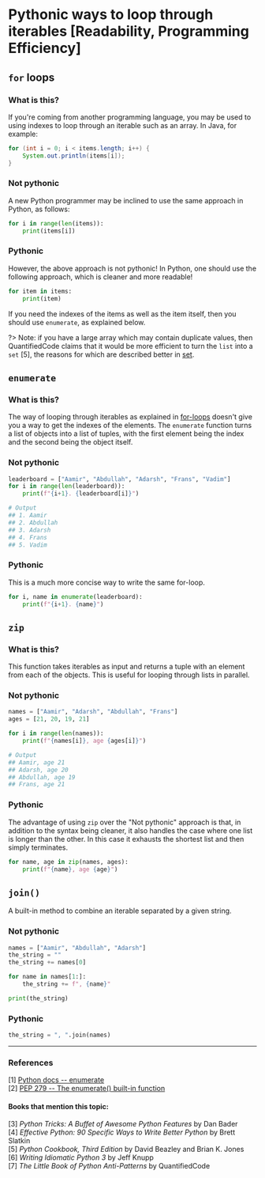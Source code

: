 # Pythonic ways to loop through iterables [Readability, Programming Efficiency]

## `for` loops

### What is this?
If you're coming from another programming language, you may be used to using indexes to loop through an iterable such as an array. In Java, for example:

```java
for (int i = 0; i < items.length; i++) {
    System.out.println(items[i]);
}
```

### Not pythonic
A new Python programmer may be inclined to use the same approach in Python, as follows:

```py
for i in range(len(items)):
    print(items[i])
```

### Pythonic
However, the above approach is not pythonic! In Python, one should use the following approach, which is cleaner and more readable!

```py
for item in items:
    print(item)
```

If you need the indexes of the items as well as the item itself, then you should use `enumerate`, as explained below.

?> Note: if you have a large array which may contain duplicate values, then QuantifiedCode claims that it would be more efficient to turn the `list` into a `set` [5], the reasons for which are described better in [set](/set.md).

## `enumerate`
### What is this?
The way of looping through iterables as explained in [for-loops](forloops.md) doesn't give you a way to get the indexes of the elements. The `enumerate` function turns a list of objects into a list of tuples, with the first element being the index and the second being the object itself.

### Not pythonic
```py
leaderboard = ["Aamir", "Abdullah", "Adarsh", "Frans", "Vadim"]
for i in range(len(leaderboard)):
    print(f"{i+1}. {leaderboard[i]}")

# Output
## 1. Aamir
## 2. Abdullah
## 3. Adarsh
## 4. Frans
## 5. Vadim
```

### Pythonic
This is a much more concise way to write the same for-loop.
```py
for i, name in enumerate(leaderboard):
    print(f"{i+1}. {name}")
```

## `zip`
### What is this?
This function takes iterables as input and returns a tuple with an element from each of the objects. This is useful for looping through lists in parallel.

### Not pythonic
```py
names = ["Aamir", "Adarsh", "Abdullah", "Frans"]
ages = [21, 20, 19, 21]

for i in range(len(names)):
    print(f"{names[i]}, age {ages[i]}")

# Output
## Aamir, age 21
## Adarsh, age 20
## Abdullah, age 19
## Frans, age 21

```

### Pythonic
The advantage of using `zip` over the "Not pythonic" approach is that, in addition to the syntax being cleaner, it also handles the case where one list is longer than the other. In this case it exhausts the shortest list and then simply terminates.


```py
for name, age in zip(names, ages):
    print(f"{name}, age {age}")
```

## `join()`
A built-in method to combine an iterable separated by a given string.

### Not pythonic

```py
names = ["Aamir", "Abdullah", "Adarsh"]
the_string = ""
the_string += names[0]

for name in names[1:]:
    the_string += f", {name}"

print(the_string)
```

### Pythonic
```py
the_string = ", ".join(names)
```

---

### References
[1] [Python docs -- enumerate](https://docs.python.org/3/library/functions.html#enumerate)  
[2] [PEP 279 -- The enumerate() built-in function](https://www.python.org/dev/peps/pep-0279/)  
#### Books that mention this topic:
[3] *Python Tricks: A Buffet of Awesome Python Features* by Dan Bader  
[4] *Effective Python: 90 Specific Ways to Write Better Python* by Brett Slatkin  
[5] *Python Cookbook, Third Edition* by David Beazley and Brian K. Jones  
[6] *Writing Idiomatic Python 3* by Jeff Knupp  
[7] *The Little Book of Python Anti-Patterns* by QuantifiedCode  